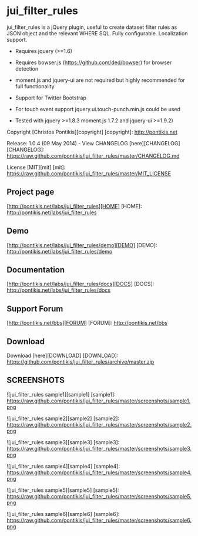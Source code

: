 jui_filter_rules
================

jui_filter_rules is a jQuery plugin, useful to create dataset filter rules as JSON object and the relevant WHERE SQL. Fully configurable. Localization support.

* Requires jquery (>=1.6)
* Requires bowser.js (https://github.com/ded/bowser) for browser detection
* moment.js and jquery-ui are not required but highly recommended for full functionality
* Support for Twitter Bootstrap
* For touch event support jquery.ui.touch-punch.min.js could be used

* Tested with jquery >=1.8.3 moment.js 1.7.2 and jquery-ui >=1.9.2)

Copyright [Christos Pontikis][copyright]
[copyright]: http://pontikis.net

Release: 1.0.4 (09 May 2014) - View CHANGELOG [here][CHANGELOG]
[CHANGELOG]: https://raw.github.com/pontikis/jui_filter_rules/master/CHANGELOG.md

License [MIT][mit]
[mit]: https://raw.github.com/pontikis/jui_filter_rules/master/MIT_LICENSE


Project page
------------
[http://pontikis.net/labs/jui_filter_rules][HOME]
[HOME]: http://pontikis.net/labs/jui_filter_rules

Demo
----
[http://pontikis.net/labs/jui_filter_rules/demo][DEMO]
[DEMO]: http://pontikis.net/labs/jui_filter_rules/demo

Documentation
-------------
[http://pontikis.net/labs/jui_filter_rules/docs][DOCS]
[DOCS]: http://pontikis.net/labs/jui_filter_rules/docs

Support Forum
-------------
[http://pontikis.net/bbs][FORUM]
[FORUM]: http://pontikis.net/bbs

Download
--------
Download [here][DOWNLOAD]
[DOWNLOAD]: https://github.com/pontikis/jui_filter_rules/archive/master.zip

SCREENSHOTS
-----------

![jui_filter_rules sample1][sample1]
[sample1]: https://raw.github.com/pontikis/jui_filter_rules/master/screenshots/sample1.png

![jui_filter_rules sample2][sample2]
[sample2]: https://raw.github.com/pontikis/jui_filter_rules/master/screenshots/sample2.png

![jui_filter_rules sample3][sample3]
[sample3]: https://raw.github.com/pontikis/jui_filter_rules/master/screenshots/sample3.png

![jui_filter_rules sample4][sample4]
[sample4]: https://raw.github.com/pontikis/jui_filter_rules/master/screenshots/sample4.png

![jui_filter_rules sample5][sample5]
[sample5]: https://raw.github.com/pontikis/jui_filter_rules/master/screenshots/sample5.png

![jui_filter_rules sample6][sample6]
[sample6]: https://raw.github.com/pontikis/jui_filter_rules/master/screenshots/sample6.png